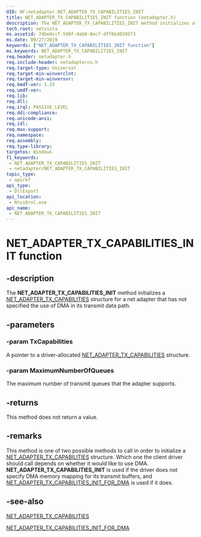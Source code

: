 ```yaml
---
UID: NF:netadapter.NET_ADAPTER_TX_CAPABILITIES_INIT
title: NET_ADAPTER_TX_CAPABILITIES_INIT function (netadapter.h)
description: The NET_ADAPTER_TX_CAPABILITIES_INIT method initializes a NET_ADAPTER_TX_CAPABILITIES structure for a net adapter that has not specified the use of DMA in its transmit data path.
tech.root: netvista
ms.assetid: 7dbe4ccf-590f-4ab0-8ec7-dff6bd0395f3
ms.date: 09/27/2019
keywords: ["NET_ADAPTER_TX_CAPABILITIES_INIT function"]
ms.keywords: NET_ADAPTER_TX_CAPABILITIES_INIT
req.header: netadapter.h
req.include-header: netadaptercx.h
req.target-type: Universal
req.target-min-winverclnt: 
req.target-min-winversvr: 
req.kmdf-ver: 1.25
req.umdf-ver: 
req.lib: 
req.dll: 
req.irql: PASSIVE_LEVEL
req.ddi-compliance: 
req.unicode-ansi: 
req.idl: 
req.max-support: 
req.namespace: 
req.assembly: 
req.type-library: 
targetos: Windows
f1_keywords:
 - NET_ADAPTER_TX_CAPABILITIES_INIT
 - netadapter/NET_ADAPTER_TX_CAPABILITIES_INIT
topic_type:
 - apiref
api_type:
 - DllExport
api_location:
 - NtosKrnl.exe
api_name:
 - NET_ADAPTER_TX_CAPABILITIES_INIT
---
```


# NET_ADAPTER_TX_CAPABILITIES_INIT function


## -description

The **NET_ADAPTER_TX_CAPABILITIES_INIT** method initializes a [NET_ADAPTER_TX_CAPABILITIES](ns-netadapter-_net_adapter_tx_capabilities.md) structure for a net adapter that has not specified the use of DMA in its transmit data path.

## -parameters

### -param TxCapabilities

A pointer to a driver-allocated [NET_ADAPTER_TX_CAPABILITIES](ns-netadapter-_net_adapter_tx_capabilities.md) structure.

### -param MaximumNumberOfQueues

The maximum number of transmit queues that the adapter supports.

## -returns

This method does not return a value.

## -remarks

This method is one of two possible methods to call in order to initialize a [NET_ADAPTER_TX_CAPABILITIES](ns-netadapter-_net_adapter_tx_capabilities.md) structure. Which one the client driver should call depends on whether it would like to use DMA. **NET_ADAPTER_TX_CAPABILITIES_INIT** is used if the driver does not specify DMA memory mapping for its transmit buffers, and [NET_ADAPTER_TX_CAPABILITIES_INIT_FOR_DMA](nf-netadapter-net_adapter_tx_capabilities_init_for_dma.md) is used if it does.

## -see-also

[NET_ADAPTER_TX_CAPABILITIES](ns-netadapter-_net_adapter_tx_capabilities.md)

[NET_ADAPTER_TX_CAPABILITIES_INIT_FOR_DMA](nf-netadapter-net_adapter_tx_capabilities_init_for_dma.md)

